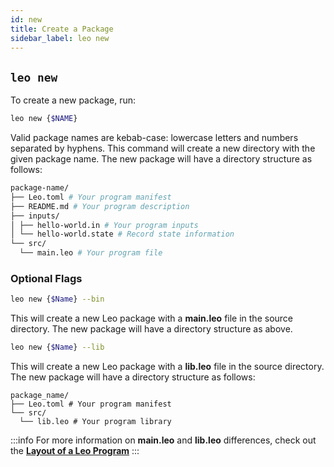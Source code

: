 ```yaml
---
id: new
title: Create a Package
sidebar_label: leo new
---
```


## `leo new`

To create a new package, run:
```bash
leo new {$NAME}
```

Valid package names are kebab-case: lowercase letters and numbers separated by hyphens.
This command will create a new directory with the given package name.
The new package will have a directory structure as follows:

```bash
package-name/
├── Leo.toml # Your program manifest
├── README.md # Your program description
├── inputs/ 
│ ├── hello-world.in # Your program inputs
│ └── hello-world.state # Record state information
└── src/    
  └── main.leo # Your program file
```

### Optional Flags
```bash
leo new {$Name} --bin
```
This will create a new Leo package with a **main.leo** file in the source directory. The new package will have a directory structure as above.

```bash
leo new {$Name} --lib
```
This will create a new Leo package with a **lib.leo** file in the source directory. The new package will have a directory structure as follows:
```
package_name/
├── Leo.toml # Your program manifest
└── src/    
  └── lib.leo # Your program library
```

:::info
For more information on **main.leo** and **lib.leo** differences, check out the [**Layout of a Leo Program**](../language/01_layout.md#binaries-vs-libraries)
:::